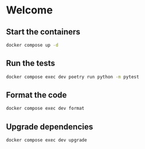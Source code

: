 # Welcome

## Start the containers

```sh
docker compose up -d
```

## Run the tests

```sh
docker compose exec dev poetry run python -m pytest
```

## Format the code

```sh
docker compose exec dev format
```

## Upgrade dependencies

```sh
docker compose exec dev upgrade
```
